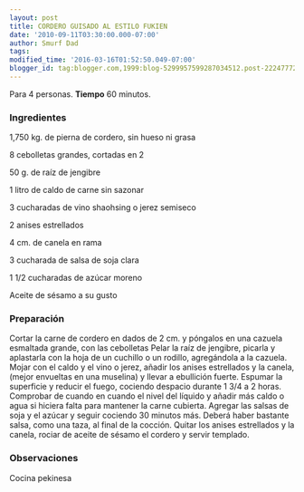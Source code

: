 ```yaml
---
layout: post
title: CORDERO GUISADO AL ESTILO FUKIEN
date: '2010-09-11T03:30:00.000-07:00'
author: Smurf Dad
tags: 
modified_time: '2016-03-16T01:52:50.049-07:00'
blogger_id: tag:blogger.com,1999:blog-5299957599287034512.post-2224777217420020791
---
```


Para 4 personas.
<b>Tiempo</b> 60 minutos.

<h3>Ingredientes</h3>

1,750 kg. de pierna de cordero, sin hueso ni grasa

8 cebolletas grandes, cortadas en 2

50 g. de raíz de jengibre

1 litro de caldo de carne sin sazonar

3 cucharadas de vino shaohsing o jerez semiseco

2 anises estrellados

4 cm. de canela en rama

3 cucharada de salsa de soja clara

1 1/2 cucharadas de azúcar moreno

Aceite de sésamo a su gusto

<h3>Preparación</h3>

Cortar la carne de cordero en dados de 2 cm. y póngalos en una cazuela esmaltada grande, con las cebolletas Pelar la raíz de jengibre, picarla y aplastarla con la hoja de un cuchillo o un rodillo, agregándola a la cazuela. Mojar con el caldo y el vino o jerez, añadir los anises estrellados y la canela, (mejor envueltas en una muselina) y llevar a ebullición fuerte. Espumar la superficie y reducir el fuego, cociendo despacio durante 1 3/4 a 2 horas. Comprobar de cuando en cuando el nivel del líquido y añadir más caldo o agua si hiciera falta para mantener la carne cubierta. Agregar las salsas de soja y el azúcar y seguir cociendo 30 minutos más. Deberá haber bastante salsa, como una taza, al final de la cocción. Quitar los anises estrellados y la canela, rociar de aceite de sésamo el cordero y servir templado.

<h3>Observaciones</h3>

Cocina pekinesa

